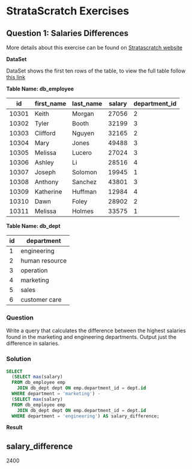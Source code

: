 # StrataScratch Exercises

## Question 1: Salaries Differences

More details about this exercise can be found on [Stratascratch website](https://platform.stratascratch.com/coding-question?id=10308&python=)

**DataSet**

DataSet shows the first ten rows of the table, to view the full table follow [this link](https://platform.stratascratch.com/coding-question/output-preview)  

**Table Name: db_employee**

<html><body>
<!--StartFragment-->

id | first_name | last_name | salary | department_id
-- | -- | -- | -- | --
10301 | Keith | Morgan | 27056 | 2
10302 | Tyler | Booth | 32199 | 3
10303 | Clifford | Nguyen | 32165 | 2
10304 | Mary | Jones | 49488 | 3
10305 | Melissa | Lucero | 27024 | 3
10306 | Ashley | Li | 28516 | 4
10307 | Joseph | Solomon | 19945 | 1
10308 | Anthony | Sanchez | 43801 | 3
10309 | Katherine | Huffman | 12984 | 4
10310 | Dawn | Foley | 28902 | 2
10311 | Melissa | Holmes | 33575 | 1

<!--EndFragment-->
</body>
</html>

**Table Name: db_dept**

<html><body>
<!--StartFragment-->

id | department
-- | --
1 | engineering
2 | human resource
3 | operation
4 | marketing
5 | sales
6 | customer care

<!--EndFragment-->
</body>
</html>

### Question 

Write a query that calculates the difference between the highest salaries found in the marketing and engineering departments. Output just the difference in salaries.

### Solution

``` SQL
SELECT
  (SELECT max(salary)
  FROM db_employee emp
    JOIN db_dept dept ON emp.department_id = dept.id
  WHERE department = 'marketing') -
  (SELECT max(salary)
  FROM db_employee emp
    JOIN db_dept dept ON emp.department_id = dept.id
  WHERE department = 'engineering') AS salary_difference;
```

**Result** 
<html><body>
<!--StartFragment-->

salary_difference
--
2400

<!--EndFragment-->
</body>
</html>
